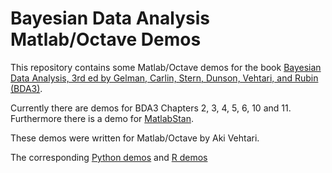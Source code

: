# Bayesian Data Analysis Matlab/Octave Demos
This repository contains some Matlab/Octave demos for the book [Bayesian Data
Analysis, 3rd ed by Gelman, Carlin, Stern, Dunson, Vehtari, and Rubin (BDA3)](http://www.stat.columbia.edu/~gelman/book/).

Currently there are demos for BDA3 Chapters 2, 3, 4, 5, 6, 10 and 11. Furthermore there is a demo for [MatlabStan](https://github.com/brian-lau/MatlabStan).

These demos were written for Matlab/Octave by Aki Vehtari.

The corresponding [Python demos](https://github.com/avehtari/BDA_py_demos) and [R demos](https://github.com/avehtari/BDA_R_demos)
